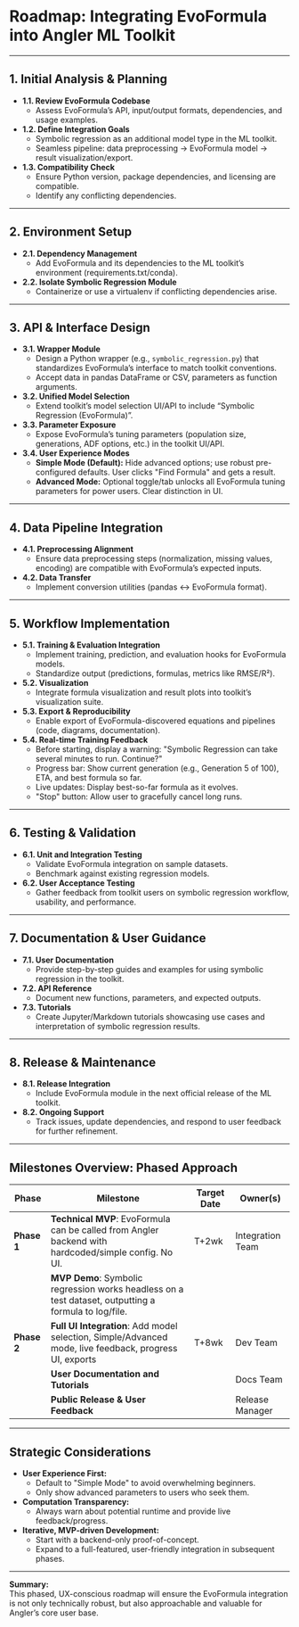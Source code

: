 # Roadmap: Integrating EvoFormula into Angler ML Toolkit


---

## 1. **Initial Analysis & Planning**
- **1.1. Review EvoFormula Codebase**
  - Assess EvoFormula’s API, input/output formats, dependencies, and usage examples.
- **1.2. Define Integration Goals**
  - Symbolic regression as an additional model type in the ML toolkit.
  - Seamless pipeline: data preprocessing → EvoFormula model → result visualization/export.
- **1.3. Compatibility Check**
  - Ensure Python version, package dependencies, and licensing are compatible.
  - Identify any conflicting dependencies.

---

## 2. **Environment Setup**
- **2.1. Dependency Management**
  - Add EvoFormula and its dependencies to the ML toolkit’s environment (requirements.txt/conda).
- **2.2. Isolate Symbolic Regression Module**
  - Containerize or use a virtualenv if conflicting dependencies arise.

---

## 3. **API & Interface Design**
- **3.1. Wrapper Module**
  - Design a Python wrapper (e.g., `symbolic_regression.py`) that standardizes EvoFormula’s interface to match toolkit conventions.
  - Accept data in pandas DataFrame or CSV, parameters as function arguments.
- **3.2. Unified Model Selection**
  - Extend toolkit’s model selection UI/API to include “Symbolic Regression (EvoFormula)”.
- **3.3. Parameter Exposure**
  - Expose EvoFormula’s tuning parameters (population size, generations, ADF options, etc.) in the toolkit UI/API.
- **3.4. User Experience Modes**
  - **Simple Mode (Default):** Hide advanced options; use robust pre-configured defaults. User clicks "Find Formula" and gets a result.
  - **Advanced Mode:** Optional toggle/tab unlocks all EvoFormula tuning parameters for power users. Clear distinction in UI.

---

## 4. **Data Pipeline Integration**
- **4.1. Preprocessing Alignment**
  - Ensure data preprocessing steps (normalization, missing values, encoding) are compatible with EvoFormula’s expected inputs.
- **4.2. Data Transfer**
  - Implement conversion utilities (pandas ↔ EvoFormula format).

---

## 5. **Workflow Implementation**
- **5.1. Training & Evaluation Integration**
  - Implement training, prediction, and evaluation hooks for EvoFormula models.
  - Standardize output (predictions, formulas, metrics like RMSE/R²).
- **5.2. Visualization**
  - Integrate formula visualization and result plots into toolkit’s visualization suite.
- **5.3. Export & Reproducibility**
  - Enable export of EvoFormula-discovered equations and pipelines (code, diagrams, documentation).
- **5.4. Real-time Training Feedback**
  - Before starting, display a warning: "Symbolic Regression can take several minutes to run. Continue?"
  - Progress bar: Show current generation (e.g., Generation 5 of 100), ETA, and best formula so far.
  - Live updates: Display best-so-far formula as it evolves.
  - "Stop" button: Allow user to gracefully cancel long runs.

---

## 6. **Testing & Validation**
- **6.1. Unit and Integration Testing**
  - Validate EvoFormula integration on sample datasets.
  - Benchmark against existing regression models.
- **6.2. User Acceptance Testing**
  - Gather feedback from toolkit users on symbolic regression workflow, usability, and performance.

---

## 7. **Documentation & User Guidance**
- **7.1. User Documentation**
  - Provide step-by-step guides and examples for using symbolic regression in the toolkit.
- **7.2. API Reference**
  - Document new functions, parameters, and expected outputs.
- **7.3. Tutorials**
  - Create Jupyter/Markdown tutorials showcasing use cases and interpretation of symbolic regression results.

---

## 8. **Release & Maintenance**  
- **8.1. Release Integration**
  - Include EvoFormula module in the next official release of the ML toolkit.
- **8.2. Ongoing Support**
  - Track issues, update dependencies, and respond to user feedback for further refinement.

---

## **Milestones Overview: Phased Approach**

| Phase      | Milestone                                  | Target Date | Owner(s)        |
|------------|--------------------------------------------|-------------|-----------------|
| **Phase 1** | **Technical MVP**: EvoFormula can be called from Angler backend with hardcoded/simple config. No UI.    | T+2wk        | Integration Team|
|            | **MVP Demo**: Symbolic regression works headless on a test dataset, outputting a formula to log/file.    |              |                 |
| **Phase 2** | **Full UI Integration**: Add model selection, Simple/Advanced mode, live feedback, progress UI, exports | T+8wk        | Dev Team        |
|            | **User Documentation and Tutorials**        |             | Docs Team       |
|            | **Public Release & User Feedback**          |             | Release Manager |

---

## **Strategic Considerations**

- **User Experience First:**  
  - Default to "Simple Mode" to avoid overwhelming beginners.
  - Only show advanced parameters to users who seek them.
- **Computation Transparency:**  
  - Always warn about potential runtime and provide live feedback/progress.
- **Iterative, MVP-driven Development:**  
  - Start with a backend-only proof-of-concept.
  - Expand to a full-featured, user-friendly integration in subsequent phases.

---

**Summary:**  
This phased, UX-conscious roadmap will ensure the EvoFormula integration is not only technically robust, but also approachable and valuable for Angler’s core user base.

